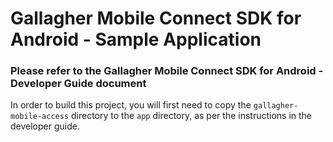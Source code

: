#  Gallagher Mobile Connect SDK for Android - Sample Application

### Please refer to the Gallagher Mobile Connect SDK for Android - Developer Guide document

In order to build this project, you will first need to copy the `gallagher-mobile-access` directory to the `app` directory, as per the instructions in the developer guide.
